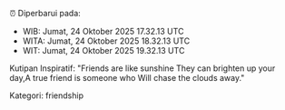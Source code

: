 ⏰ Diperbarui pada:
- WIB: Jumat, 24 Oktober 2025 17.32.13 UTC
- WITA: Jumat, 24 Oktober 2025 18.32.13 UTC
- WIT: Jumat, 24 Oktober 2025 19.32.13 UTC

Kutipan Inspiratif:
"Friends are like sunshine They can brighten up your day,A true friend is someone who Will chase the clouds away."


Kategori: friendship

